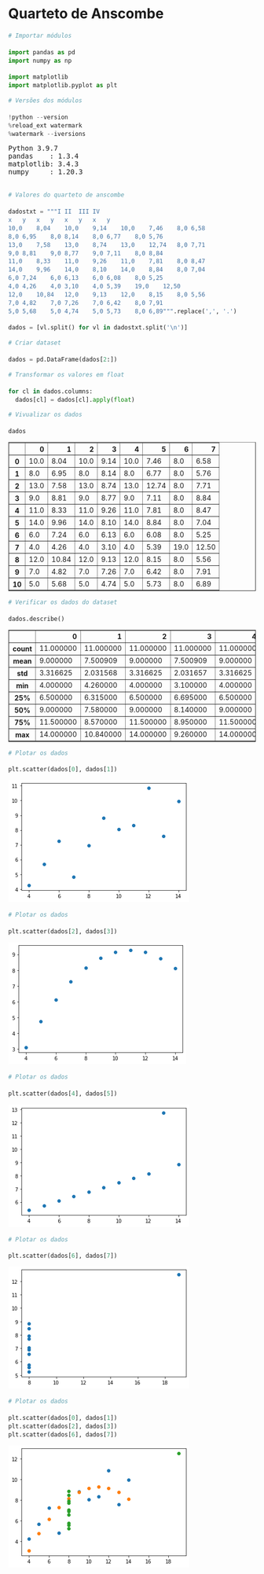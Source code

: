 
# Quarteto de Anscombe


```python
# Importar módulos

import pandas as pd
import numpy as np

import matplotlib
import matplotlib.pyplot as plt
```


```python
# Versões dos módulos

!python --version
%reload_ext watermark
%watermark --iversions
```


<pre>
Python 3.9.7
pandas    : 1.3.4
matplotlib: 3.4.3
numpy     : 1.20.3

</pre>


```python
# Valores do quarteto de anscombe

dadostxt = """I	II	III	IV
x	y	x	y	x	y	x	y
10,0	8,04	10,0	9,14	10,0	7,46	8,0	6,58
8,0	6,95	8,0	8,14	8,0	6,77	8,0	5,76
13,0	7,58	13,0	8,74	13,0	12,74	8,0	7,71
9,0	8,81	9,0	8,77	9,0	7,11	8,0	8,84
11,0	8,33	11,0	9,26	11,0	7,81	8,0	8,47
14,0	9,96	14,0	8,10	14,0	8,84	8,0	7,04
6,0	7,24	6,0	6,13	6,0	6,08	8,0	5,25
4,0	4,26	4,0	3,10	4,0	5,39	19,0	12,50
12,0	10,84	12,0	9,13	12,0	8,15	8,0	5,56
7,0	4,82	7,0	7,26	7,0	6,42	8,0	7,91
5,0	5,68	5,0	4,74	5,0	5,73	8,0	6,89""".replace(',', '.')

dados = [vl.split() for vl in dadostxt.split('\n')]
```


```python
# Criar dataset

dados = pd.DataFrame(dados[2:])
```


```python
# Transformar os valores em float

for cl in dados.columns:
  dados[cl] = dados[cl].apply(float)
```


```python
# Vivualizar os dados

dados
```


<div>

<table border="1" class="dataframe">
  <thead>
    <tr style="text-align: right;">
      <th></th>
      <th>0</th>
      <th>1</th>
      <th>2</th>
      <th>3</th>
      <th>4</th>
      <th>5</th>
      <th>6</th>
      <th>7</th>
    </tr>
  </thead>
  <tbody>
    <tr>
      <th>0</th>
      <td>10.0</td>
      <td>8.04</td>
      <td>10.0</td>
      <td>9.14</td>
      <td>10.0</td>
      <td>7.46</td>
      <td>8.0</td>
      <td>6.58</td>
    </tr>
    <tr>
      <th>1</th>
      <td>8.0</td>
      <td>6.95</td>
      <td>8.0</td>
      <td>8.14</td>
      <td>8.0</td>
      <td>6.77</td>
      <td>8.0</td>
      <td>5.76</td>
    </tr>
    <tr>
      <th>2</th>
      <td>13.0</td>
      <td>7.58</td>
      <td>13.0</td>
      <td>8.74</td>
      <td>13.0</td>
      <td>12.74</td>
      <td>8.0</td>
      <td>7.71</td>
    </tr>
    <tr>
      <th>3</th>
      <td>9.0</td>
      <td>8.81</td>
      <td>9.0</td>
      <td>8.77</td>
      <td>9.0</td>
      <td>7.11</td>
      <td>8.0</td>
      <td>8.84</td>
    </tr>
    <tr>
      <th>4</th>
      <td>11.0</td>
      <td>8.33</td>
      <td>11.0</td>
      <td>9.26</td>
      <td>11.0</td>
      <td>7.81</td>
      <td>8.0</td>
      <td>8.47</td>
    </tr>
    <tr>
      <th>5</th>
      <td>14.0</td>
      <td>9.96</td>
      <td>14.0</td>
      <td>8.10</td>
      <td>14.0</td>
      <td>8.84</td>
      <td>8.0</td>
      <td>7.04</td>
    </tr>
    <tr>
      <th>6</th>
      <td>6.0</td>
      <td>7.24</td>
      <td>6.0</td>
      <td>6.13</td>
      <td>6.0</td>
      <td>6.08</td>
      <td>8.0</td>
      <td>5.25</td>
    </tr>
    <tr>
      <th>7</th>
      <td>4.0</td>
      <td>4.26</td>
      <td>4.0</td>
      <td>3.10</td>
      <td>4.0</td>
      <td>5.39</td>
      <td>19.0</td>
      <td>12.50</td>
    </tr>
    <tr>
      <th>8</th>
      <td>12.0</td>
      <td>10.84</td>
      <td>12.0</td>
      <td>9.13</td>
      <td>12.0</td>
      <td>8.15</td>
      <td>8.0</td>
      <td>5.56</td>
    </tr>
    <tr>
      <th>9</th>
      <td>7.0</td>
      <td>4.82</td>
      <td>7.0</td>
      <td>7.26</td>
      <td>7.0</td>
      <td>6.42</td>
      <td>8.0</td>
      <td>7.91</td>
    </tr>
    <tr>
      <th>10</th>
      <td>5.0</td>
      <td>5.68</td>
      <td>5.0</td>
      <td>4.74</td>
      <td>5.0</td>
      <td>5.73</td>
      <td>8.0</td>
      <td>6.89</td>
    </tr>
  </tbody>
</table>
</div>


```python
# Verificar os dados do dataset

dados.describe()
```


<div>

<table border="1" class="dataframe">
  <thead>
    <tr style="text-align: right;">
      <th></th>
      <th>0</th>
      <th>1</th>
      <th>2</th>
      <th>3</th>
      <th>4</th>
      <th>5</th>
      <th>6</th>
      <th>7</th>
    </tr>
  </thead>
  <tbody>
    <tr>
      <th>count</th>
      <td>11.000000</td>
      <td>11.000000</td>
      <td>11.000000</td>
      <td>11.000000</td>
      <td>11.000000</td>
      <td>11.000000</td>
      <td>11.000000</td>
      <td>11.000000</td>
    </tr>
    <tr>
      <th>mean</th>
      <td>9.000000</td>
      <td>7.500909</td>
      <td>9.000000</td>
      <td>7.500909</td>
      <td>9.000000</td>
      <td>7.500000</td>
      <td>9.000000</td>
      <td>7.500909</td>
    </tr>
    <tr>
      <th>std</th>
      <td>3.316625</td>
      <td>2.031568</td>
      <td>3.316625</td>
      <td>2.031657</td>
      <td>3.316625</td>
      <td>2.030424</td>
      <td>3.316625</td>
      <td>2.030579</td>
    </tr>
    <tr>
      <th>min</th>
      <td>4.000000</td>
      <td>4.260000</td>
      <td>4.000000</td>
      <td>3.100000</td>
      <td>4.000000</td>
      <td>5.390000</td>
      <td>8.000000</td>
      <td>5.250000</td>
    </tr>
    <tr>
      <th>25%</th>
      <td>6.500000</td>
      <td>6.315000</td>
      <td>6.500000</td>
      <td>6.695000</td>
      <td>6.500000</td>
      <td>6.250000</td>
      <td>8.000000</td>
      <td>6.170000</td>
    </tr>
    <tr>
      <th>50%</th>
      <td>9.000000</td>
      <td>7.580000</td>
      <td>9.000000</td>
      <td>8.140000</td>
      <td>9.000000</td>
      <td>7.110000</td>
      <td>8.000000</td>
      <td>7.040000</td>
    </tr>
    <tr>
      <th>75%</th>
      <td>11.500000</td>
      <td>8.570000</td>
      <td>11.500000</td>
      <td>8.950000</td>
      <td>11.500000</td>
      <td>7.980000</td>
      <td>8.000000</td>
      <td>8.190000</td>
    </tr>
    <tr>
      <th>max</th>
      <td>14.000000</td>
      <td>10.840000</td>
      <td>14.000000</td>
      <td>9.260000</td>
      <td>14.000000</td>
      <td>12.740000</td>
      <td>19.000000</td>
      <td>12.500000</td>
    </tr>
  </tbody>
</table>
</div>


```python
# Plotar os dados

plt.scatter(dados[0], dados[1])
```


![image](img//2021_QUARTETO_DE_ANSCOMBE_ipynb_000.png)


```python
# Plotar os dados

plt.scatter(dados[2], dados[3])
```


![image](img//2021_QUARTETO_DE_ANSCOMBE_ipynb_001.png)


```python
# Plotar os dados

plt.scatter(dados[4], dados[5])
```


![image](img//2021_QUARTETO_DE_ANSCOMBE_ipynb_002.png)


```python
# Plotar os dados

plt.scatter(dados[6], dados[7])
```


![image](img//2021_QUARTETO_DE_ANSCOMBE_ipynb_003.png)


```python
# Plotar os dados

plt.scatter(dados[0], dados[1])
plt.scatter(dados[2], dados[3])
plt.scatter(dados[6], dados[7])
```


![image](img//2021_QUARTETO_DE_ANSCOMBE_ipynb_004.png)

